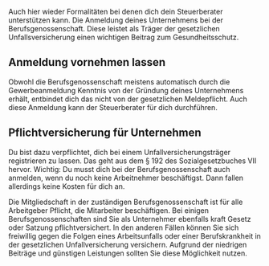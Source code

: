 Auch hier wieder Formalitäten bei denen dich dein Steuerberater unterstützen kann.
Die Anmeldung deines Unternehmens bei der Berufsgenossenschaft. Diese leistet als Träger der gesetzlichen Unfallsversicherung einen wichtigen Beitrag zum Gesundheitsschutz.

## Anmeldung vornehmen lassen

Obwohl die Berufsgenossenschaft meistens automatisch durch die Gewerbeanmeldung Kenntnis von der Gründung deines Unternehmens erhält, entbindet dich das nicht von der gesetzlichen Meldepflicht. Auch diese Anmeldung kann der Steuerberater für dich durchführen.

## Pflichtversicherung für Unternehmen

Du bist dazu verpflichtet, dich bei einem Unfallversicherungsträger registrieren zu lassen. Das geht aus dem § 192 des Sozialgesetzbuches VII hervor.
Wichtig: Du musst dich bei der Berufsgenossenschaft auch anmelden, wenn du noch keine Arbeitnehmer beschäftigst. Dann fallen allerdings keine Kosten für dich an.

Die Mitgliedschaft in der zuständigen Berufsgenossenschaft ist für alle Arbeitgeber Pflicht, die Mitarbeiter beschäftigen. Bei einigen Berufsgenossenschaften sind Sie als Unternehmer ebenfalls kraft Gesetz oder Satzung pflichtversichert. In den anderen Fällen können Sie sich freiwillig gegen die Folgen eines Arbeitsunfalls oder einer Berufskrankheit in der gesetzlichen Unfallversicherung versichern. Aufgrund der niedrigen Beiträge und günstigen Leistungen sollten Sie diese Möglichkeit nutzen.
